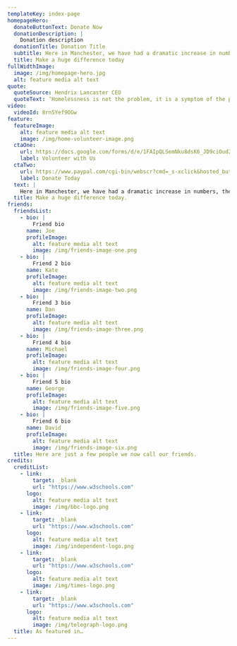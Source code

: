 ```yaml
---
templateKey: index-page
homepageHero:
  donateButtonText: Donate Now
  donationDescription: |
    Donation description
  donationTitle: Donation Title
  subtitle: Here in Manchester, we have had a dramatic increase in numbers, the likes that have never been seen before and it is increasing every day.
  title: Make a huge difference today
fullWidthImage:
  image: /img/homepage-hero.jpg
  alt: feature media alt text
quote:
  quoteSource: Hendrix Lancaster CEO
  quoteText: ‘Homelessness is not the problem, it is a symptom of the problem’
video:
  videoId: 8rn5Yef9OGw
feature:
  featureImage:
    alt: feature media alt text
    image: /img/home-volunteer-image.png
  ctaOne:
    url: https://docs.google.com/forms/d/e/1FAIpQLSemNku8dsK6_JD9ciOud2plvPN3wxKdMihiAaUvB3pOaoXwMA/viewform
    label: Volunteer with Us
  ctaTwo:
    url: https://www.paypal.com/cgi-bin/webscr?cmd=_s-xclick&hosted_button_id=VBW25QGTWEMYC&source=url
    label: Donate Today
  text: |
    Here in Manchester, we have had a dramatic increase in numbers, the likes that have never been seen before and it is increasing every day.
  title: Make a huge difference today.
friends:
  friendsList:
    - bio: |
        Friend bio
      name: Joe
      profileImage:
        alt: feature media alt text
        image: /img/friends-image-one.png
    - bio: |
        Friend 2 bio
      name: Kate
      profileImage:
        alt: feature media alt text
        image: /img/friends-image-two.png
    - bio: |
        Friend 3 bio
      name: Dan
      profileImage:
        alt: feature media alt text
        image: /img/friends-image-three.png
    - bio: |
        Friend 4 bio
      name: Michael
      profileImage:
        alt: feature media alt text
        image: /img/friends-image-four.png
    - bio: |
        Friend 5 bio
      name: George
      profileImage:
        alt: feature media alt text
        image: /img/friends-image-five.png
    - bio: |
        Friend 6 bio
      name: David
      profileImage:
        alt: feature media alt text
        image: /img/friends-image-six.png
  title: Here are just a few people we now call our friends.
credits:
  creditList:
    - link:
        target: _blank
        url: "https://www.w3schools.com"
      logo:
        alt: feature media alt text
        image: /img/bbc-logo.png
    - link:
        target: _blank
        url: "https://www.w3schools.com"
      logo:
        alt: feature media alt text
        image: /img/independent-logo.png
    - link:
        target: _blank
        url: "https://www.w3schools.com"
      logo:
        alt: feature media alt text
        image: /img/times-logo.png
    - link:
        target: _blank
        url: "https://www.w3schools.com"
      logo:
        alt: feature media alt text
        image: /img/telegraph-logo.png
  title: As featured in…
---
```

